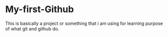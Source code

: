 # My-first-Github
This is basically a project or something that i am using for learning purpose of what git and github do.
